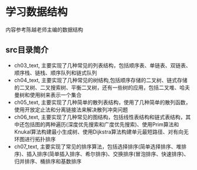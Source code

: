 # 学习数据结构
内容参考陈越老师主编的数据结构

## src目录简介
* ch03_text, 主要实现了几种常见的列表结构，包括顺序表、单链表、双链表、顺序栈、链栈、顺序队列和链式队列
* ch04_text, 主要实现了几种常见的树结构,包括顺序存储的二叉树、链式存储的二叉树、二叉搜索树、平衡二叉树，还有一些树的应用，包括二叉堆、哈夫曼树和使用树来表示一个集合
* ch05_text, 主要实现了几种简单的散列表结构，使用了几种简单的散列函数，使用开放定止法和分离链接法来解决散列冲突问题
* ch06_text, 主要实现了几种常见的图结构，包括线性表结构和链式表结构，其中还包括图的两种遍历(深度优先搜索和广度优先搜索)、使用Prim算法和Knukal算法构建最小生成树、使用Dijkstra算法构建单元最短路径、对有向无环图进行拓扑排序
* ch07_text, 主要实现了常见的排序算法，包括选择排序(简单选择排序、堆排序)、插入排序(简单插入排序、希尔排序)、交换排序(冒泡排序、快速排序)、归并排序、桶排序和基数排序